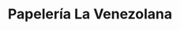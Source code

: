 ---
title: "Papelería La Venezolana"
url: /caracas/papeleria-la-venezolana/
shop: material de oficina
---